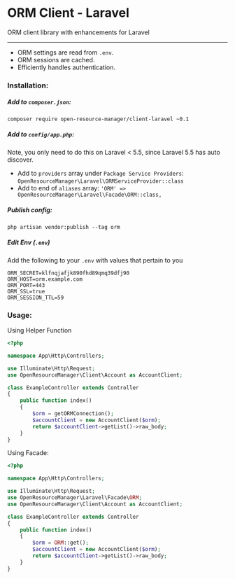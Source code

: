 # ORM Client - Laravel

ORM client library with enhancements for Laravel

---

* ORM settings are read from `.env`.
* ORM sessions are cached.
* Efficiently handles authentication. 


### Installation:

##### Add to `composer.json`:

```shell
composer require open-resource-manager/client-laravel ~0.1
```

##### Add to `config/app.php`:

Note, you only need to do this on Laravel < 5.5, since Laravel 5.5 has auto discover.

* Add to `providers` array under `Package Service Providers`: `OpenResourceManager\Laravel\ORMServiceProvider::class`
* Add to end of `aliases` array: `'ORM' => OpenResourceManager\Laravel\Facade\ORM::class,`
 
##### Publish config:

```shell
php artisan vendor:publish --tag orm
```

##### Edit Env (`.env`)

Add the following to your `.env` with values that pertain to you

```
ORM_SECRET=klfnqjafjk890fhd89qmq39dfj90
ORM_HOST=orm.example.com
ORM_PORT=443
ORM_SSL=true
ORM_SESSION_TTL=59
```

### Usage:

Using Helper Function

```php
<?php

namespace App\Http\Controllers;

use Illuminate\Http\Request;
use OpenResourceManager\Client\Account as AccountClient;

class ExampleController extends Controller
{
    public function index()
    {
        $orm = getORMConnection();
        $accountClient = new AccountClient($orm);
        return $accountClient->getList()->raw_body;
    }
}
```

Using Facade:

```php
<?php

namespace App\Http\Controllers;

use Illuminate\Http\Request;
use OpenResourceManager\Laravel\Facade\ORM;
use OpenResourceManager\Client\Account as AccountClient;

class ExampleController extends Controller
{
    public function index()
    {
        $orm = ORM::get();
        $accountClient = new AccountClient($orm);
        return $accountClient->getList()->raw_body;
    }
}
```
